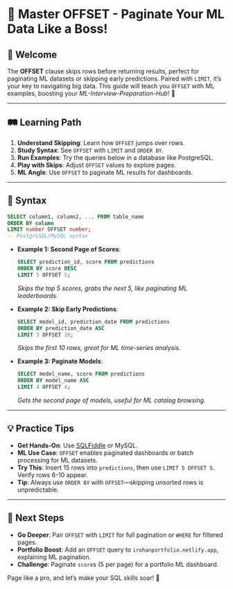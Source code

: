 # 🎉 Master OFFSET - Paginate Your ML Data Like a Boss!

## 🌟 Welcome

The **OFFSET** clause skips rows before returning results, perfect for paginating ML datasets or skipping early predictions. Paired with `LIMIT`, it’s your key to navigating big data. This guide will teach you `OFFSET` with ML examples, boosting your *ML-Interview-Preparation-Hub*! 🚀

---

## 🛤️ Learning Path

1. **Understand Skipping**: Learn how `OFFSET` jumps over rows.
2. **Study Syntax**: See `OFFSET` with `LIMIT` and `ORDER BY`.
3. **Run Examples**: Try the queries below in a database like PostgreSQL.
4. **Play with Skips**: Adjust `OFFSET` values to explore pages.
5. **ML Angle**: Use `OFFSET` to paginate ML results for dashboards.

---

## 📜 Syntax

```sql
SELECT column1, column2, ... FROM table_name
ORDER BY column
LIMIT number OFFSET number;
-- PostgreSQL/MySQL syntax
```

- **Example 1: Second Page of Scores**:
  ```sql
  SELECT prediction_id, score FROM predictions
  ORDER BY score DESC
  LIMIT 5 OFFSET 5;
  ```
  *Skips the top 5 scores, grabs the next 5, like paginating ML leaderboards.*

- **Example 2: Skip Early Predictions**:
  ```sql
  SELECT model_id, prediction_date FROM predictions
  ORDER BY prediction_date ASC
  LIMIT 3 OFFSET 10;
  ```
  *Skips the first 10 rows, great for ML time-series analysis.*

- **Example 3: Paginate Models**:
  ```sql
  SELECT model_name, score FROM predictions
  ORDER BY model_name ASC
  LIMIT 4 OFFSET 4;
  ```
  *Gets the second page of models, useful for ML catalog browsing.*

---

## 💡 Practice Tips

- **Get Hands-On**: Use [SQLFiddle](http://sqlfiddle.com) or MySQL.
- **ML Use Case**: `OFFSET` enables paginated dashboards or batch processing for ML datasets.
- **Try This**: Insert 15 rows into `predictions`, then use `LIMIT 5 OFFSET 5`. Verify rows 6-10 appear.
- **Tip**: Always use `ORDER BY` with `OFFSET`—skipping unsorted rows is unpredictable.

---

## 🚀 Next Steps

- **Go Deeper**: Pair `OFFSET` with `LIMIT` for full pagination or `WHERE` for filtered pages.
- **Portfolio Boost**: Add an `OFFSET` query to `irohanportfolio.netlify.app`, explaining ML pagination.
- **Challenge**: Paginate `score`s (5 per page) for a portfolio ML dashboard.

Page like a pro, and let’s make your SQL skills soar! 🌟